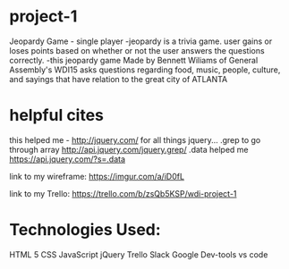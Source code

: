 # project-1
Jeopardy Game - single player
-jeopardy is a trivia game. user gains or loses points based on whether or not the user answers the questions correctly.
-this jeopardy game Made by Bennett Wiliams of General Assembly's WDI15 asks questions regarding food, music, people, culture, and sayings that have relation to the great city of ATLANTA


# helpful cites
this helped me - http://jquery.com/ for all things jquery...
.grep to go through array http://api.jquery.com/jquery.grep/
.data helped me  https://api.jquery.com/?s=.data

link to my wireframe: https://imgur.com/a/iD0fL

link to my Trello:
https://trello.com/b/zsQb5KSP/wdi-project-1

# Technologies Used:
HTML 5
CSS
JavaScript
jQuery
Trello
Slack
Google Dev-tools
vs code


